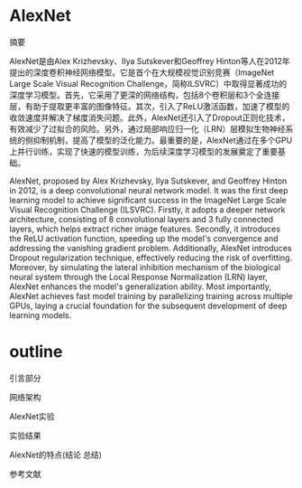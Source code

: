 # AlexNet

摘要

AlexNet是由Alex Krizhevsky、Ilya Sutskever和Geoffrey Hinton等人在2012年提出的深度卷积神经网络模型。它是首个在大规模视觉识别竞赛（ImageNet Large Scale Visual Recognition Challenge，简称ILSVRC）中取得显著成功的深度学习模型。首先，它采用了更深的网络结构，包括8个卷积层和3个全连接层，有助于提取更丰富的图像特征。其次，引入了ReLU激活函数，加速了模型的收敛速度并解决了梯度消失问题。此外，AlexNet还引入了Dropout正则化技术，有效减少了过拟合的风险。另外，通过局部响应归一化（LRN）层模拟生物神经系统的侧抑制机制，提高了模型的泛化能力。最重要的是，AlexNet通过在多个GPU上并行训练，实现了快速的模型训练，为后续深度学习模型的发展奠定了重要基础。



AlexNet, proposed by Alex Krizhevsky, Ilya Sutskever, and Geoffrey Hinton in 2012, is a deep convolutional neural network model. It was the first deep learning model to achieve significant success in the ImageNet Large Scale Visual Recognition Challenge (ILSVRC). Firstly, it adopts a deeper network architecture, consisting of 8 convolutional layers and 3 fully connected layers, which helps extract richer image features. Secondly, it introduces the ReLU activation function, speeding up the model's convergence and addressing the vanishing gradient problem. Additionally, AlexNet introduces Dropout regularization technique, effectively reducing the risk of overfitting. Moreover, by simulating the lateral inhibition mechanism of the biological neural system through the Local Response Normalization (LRN) layer, AlexNet enhances the model's generalization ability. Most importantly, AlexNet achieves fast model training by parallelizing training across multiple GPUs, laying a crucial foundation for the subsequent development of deep learning models.

# outline

引言部分

网络架构

AlexNet实验

实验结果

AlexNet的特点(结论 总结)

参考文献